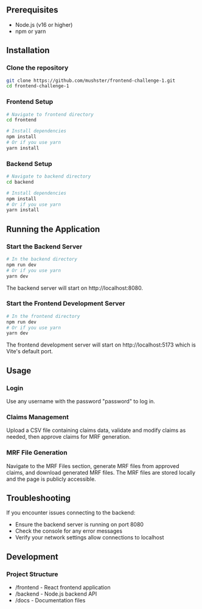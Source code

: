 ## Prerequisites

- Node.js (v16 or higher)
- npm or yarn

## Installation

### Clone the repository

```bash
git clone https://github.com/mushster/frontend-challenge-1.git
cd frontend-challenge-1
```

### Frontend Setup

```bash
# Navigate to frontend directory
cd frontend

# Install dependencies
npm install
# Or if you use yarn
yarn install
```

### Backend Setup

```bash
# Navigate to backend directory
cd backend

# Install dependencies
npm install
# Or if you use yarn
yarn install
```

## Running the Application

### Start the Backend Server

```bash
# In the backend directory
npm run dev
# Or if you use yarn
yarn dev
```

The backend server will start on http://localhost:8080.

### Start the Frontend Development Server

```bash
# In the frontend directory
npm run dev
# Or if you use yarn
yarn dev
```

The frontend development server will start on http://localhost:5173 which is Vite's default port.

## Usage

### Login
Use any username with the password "password" to log in.

### Claims Management
Upload a CSV file containing claims data, validate and modify claims as needed, then approve claims for MRF generation.

### MRF File Generation
Navigate to the MRF Files section, generate MRF files from approved claims, and download generated MRF files. The MRF files are stored locally and the page is publicly accessible.

## Troubleshooting

If you encounter issues connecting to the backend:

- Ensure the backend server is running on port 8080
- Check the console for any error messages
- Verify your network settings allow connections to localhost

## Development

### Project Structure

- /frontend - React frontend application
- /backend - Node.js backend API
- /docs - Documentation files